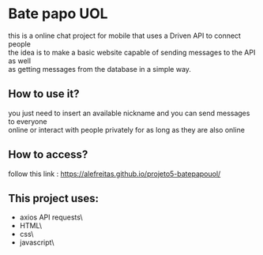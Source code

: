 # Bate papo UOL
this is a online chat project for mobile that uses a Driven API to connect people\
the idea is to make a basic website capable of sending messages to the API as well\
as getting messages from the database in a simple way.
## How to use it?
you just need to insert an available nickname and you can send messages to everyone\
online or interact with people privately for as long as they are also online
## How to access?
follow this link : https://alefreitas.github.io/projeto5-batepapouol/
## This project uses:
- axios API requests\
- HTML\
- css\
- javascript\

